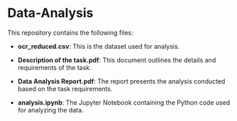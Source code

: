 # Data-Analysis

This repository contains the following files:

- **ocr_reduced.csv**: This is the dataset used for analysis.
  
- **Description of the task.pdf**: This document outlines the details and requirements of the task.
  
- **Data Analysis Report.pdf**: The report presents the analysis conducted based on the task requirements.
  
- **analysis.ipynb**: The Jupyter Notebook containing the Python code used for analyzing the data.


